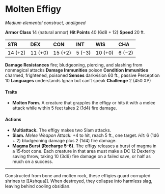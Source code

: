 # Molten Effigy
*Medium elemental construct, unaligned*

**Armor Class** 14 (natural armor)
**Hit Points** 40 (6d8 + 12)
**Speed** 20 ft.

| STR | DEX | CON | INT | WIS | CHA |
|:--|:--|:--|:--|:--|:--|
|14 (+2)|11 (+0)|15 (+2)|5 (−3)|10 (+0)|6 (−2)|

**Damage Resistances** fire; bludgeoning, piercing, and slashing from nonmagical attacks
**Damage Immunities** poison
**Condition Immunities** charmed, frightened, poisoned
**Senses** darkvision 60 ft., passive Perception 10
**Languages** understands Ignan but can’t speak
**Challenge** 2 (450 XP)

#### Traits
- **Molten Form.** A creature that grapples the effigy or hits it with a melee attack while within 5 feet takes 2 (1d4) fire damage.

#### Actions
- **Multiattack.** The effigy makes two Slam attacks.
- **Slam.** *Melee Weapon Attack:* +4 to hit, reach 5 ft., one target. *Hit:* 6 (1d6 + 2) bludgeoning damage plus 2 (1d4) fire damage.
- **Magma Burst (Recharge 5–6).** The effigy releases a burst of magma in a 15‑foot cone. Each creature in that area must make a DC 12 Dexterity saving throw, taking 10 (3d6) fire damage on a failed save, or half as much on a success.

---

Constructed from bone and molten rock, these effigies guard corrupted shrines to [[Ashqua]]. When destroyed, they collapse into harmless slag, leaving behind cooling obsidian.
